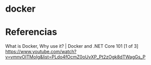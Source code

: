 
# docker




# Referencias

What is Docker, Why use it? | Docker and .NET Core 101 [1 of 3]
https://www.youtube.com/watch?v=vmnvOITMoIg&list=PLdo4fOcmZ0oUvXP_Pt2zOgk8dTWagGs_P


